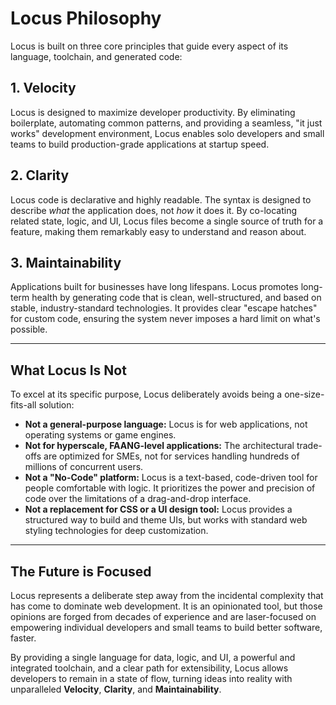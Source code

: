 # Locus Philosophy

Locus is built on three core principles that guide every aspect of its language, toolchain, and generated code:

## 1. Velocity

Locus is designed to maximize developer productivity. By eliminating boilerplate, automating common patterns, and providing a seamless, "it just works" development environment, Locus enables solo developers and small teams to build production-grade applications at startup speed.

## 2. Clarity

Locus code is declarative and highly readable. The syntax is designed to describe *what* the application does, not *how* it does it. By co-locating related state, logic, and UI, Locus files become a single source of truth for a feature, making them remarkably easy to understand and reason about.

## 3. Maintainability

Applications built for businesses have long lifespans. Locus promotes long-term health by generating code that is clean, well-structured, and based on stable, industry-standard technologies. It provides clear "escape hatches" for custom code, ensuring the system never imposes a hard limit on what's possible.

---

## What Locus Is Not

To excel at its specific purpose, Locus deliberately avoids being a one-size-fits-all solution:

- **Not a general-purpose language:** Locus is for web applications, not operating systems or game engines.
- **Not for hyperscale, FAANG-level applications:** The architectural trade-offs are optimized for SMEs, not for services handling hundreds of millions of concurrent users.
- **Not a "No-Code" platform:** Locus is a text-based, code-driven tool for people comfortable with logic. It prioritizes the power and precision of code over the limitations of a drag-and-drop interface.
- **Not a replacement for CSS or a UI design tool:** Locus provides a structured way to build and theme UIs, but works with standard web styling technologies for deep customization.

---

## The Future is Focused

Locus represents a deliberate step away from the incidental complexity that has come to dominate web development. It is an opinionated tool, but those opinions are forged from decades of experience and are laser-focused on empowering individual developers and small teams to build better software, faster.

By providing a single language for data, logic, and UI, a powerful and integrated toolchain, and a clear path for extensibility, Locus allows developers to remain in a state of flow, turning ideas into reality with unparalleled **Velocity**, **Clarity**, and **Maintainability**.
